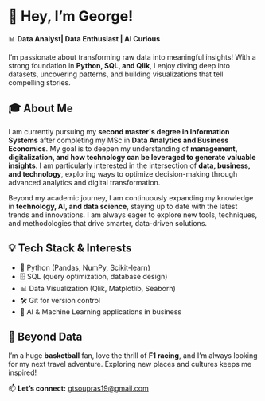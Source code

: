 # 👋 Hey, I’m George!  

📊 **Data Analyst| Data Enthusiast | AI Curious**  

I’m passionate about transforming raw data into meaningful insights! With a strong foundation in **Python, SQL, and Qlik**, I enjoy diving deep into datasets, uncovering patterns, and building visualizations that tell compelling stories.  

## 🎓 About Me  
I am currently pursuing my **second master's degree in Information Systems** after completing my MSc in **Data Analytics and Business Economics**. My goal is to deepen my understanding of **management, digitalization, and how technology can be leveraged to generate valuable insights**. I am particularly interested in the intersection of **data, business, and technology**, exploring ways to optimize decision-making through advanced analytics and digital transformation.  

Beyond my academic journey, I am continuously expanding my knowledge in **technology, AI, and data science**, staying up to date with the latest trends and innovations. I am always eager to explore new tools, techniques, and methodologies that drive smarter, data-driven solutions.  

## 💡 Tech Stack & Interests  
- 🐍 Python (Pandas, NumPy, Scikit-learn)  
- 🗄 SQL (query optimization, database design)  
- 📊 Data Visualization (Qlik, Matplotlib, Seaborn)  
- 🛠 Git for version control  
- 🤖 AI & Machine Learning applications in business  

## 🏀 Beyond Data  
I’m a huge **basketball** fan, love the thrill of **F1 racing**, and I’m always looking for my next travel adventure. Exploring new places and cultures keeps me inspired!  

📫 **Let’s connect:** gtsoupras19@gmail.com
